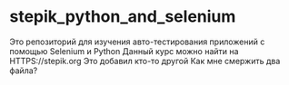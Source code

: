 # stepik_python_and_selenium
Это репозиторий для изучения авто-тестирования приложений с помощью Selenium и Python
Данный курс можно найти на HTTPS://stepik.org
Это добавил кто-то другой
Как мне смержить два файла?
